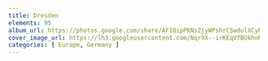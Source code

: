 ```yaml
---
title: Dresden
elements: 95
album_url: https://photos.google.com/share/AF1QipPKNsZjyWPshrCSwdulXCyRPXm4tLMowY2epzEnI9S-VonulnWcasNnmEo-QnObDQ?key=NTEyd1lKM1ZnQ0lpYnhvZkZnaE9VTEs4S3NmR0l3
cover_image_url: https://lh3.googleusercontent.com/Nqr9X--irKEqVfBUkhnMi98sx-M6z8tgqM9AWRWSCw3WmcoVSqtnWcfqcGJ1xKq6NqqbqjWRfVK_BInwgaKIKQ0RT9N6KTo3jIGRs-J9ZF60RLRmtBzrg2OzYXWQ2BIJRzTtFVt3_i8jIlC3F0foJMw9Occ41iuz_wteACuUXK257Pwas7BtWPApvhHJCv4RDMofU8icP_9IhHnf5lW8f_kjCg-JB890APkmU-wqCl_rFpztMNQZ5o1PWhqnRqDSzd1xgan2pOsnh7TJckYngcoGHe9hENG_-jNHIicRwdyQlEEy26vXSOLQ30KvE42V6A-CgPWlgsJsLifqSfyNlvzN-vBRwlYL2XtKRj96GP8JnoGDLd9lgBYfTTJru7NymGC12Gc9WiOySzMf3MMhy9dWvVxG5kPzZCBLUr2xU9EmzlsqGTiNhXp0u4kDckbeJO5SuDFC1_cyJc96pW5lAlEppcEGo7m1zD5GdFtWofmBJcCOzjm3hhVpK4Qw2yrfsK8ehX--ltwocjc768hffMYVnnke8qm5jwkERtNj3RpGFxcfWbMfWGYWxND54CqcbFvnX-V9Mk99Wt39AGEcRvZw2ZtXltgH6FRqBjxO-pcVd6Tp6E1CHhNEKgXuy9Uv_U_CNc5jOR3obQqtJSet4u-HGg=s195-p-k-no
categories: [ Europe, Germany ]
---
```

